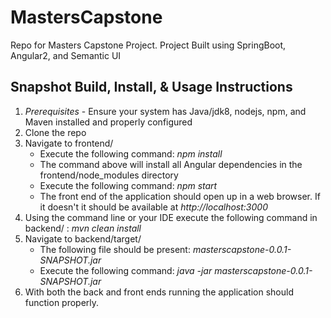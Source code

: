 # MastersCapstone
Repo for Masters Capstone Project.
Project Built using SpringBoot, Angular2, and Semantic UI

## Snapshot Build, Install, & Usage Instructions
1. *Prerequisites* - Ensure your system has Java/jdk8, nodejs, npm, and 
   Maven installed and properly configured   
2. Clone the repo
3. Navigate to frontend/
    * Execute the following command: *npm install*
    * The command above will install all Angular dependencies in 
      the frontend/node_modules directory
    * Execute the following command: *npm start*
    * The front end of the application should open up in a web browser.  If it doesn't it should 
    be available at *http://localhost:3000*
4. Using the command line or your IDE execute the following command
   in backend/ : *mvn clean install*
5. Navigate to backend/target/ 
    * The following file should be present: *masterscapstone-0.0.1-SNAPSHOT.jar*
    * Execute the following command: *java -jar masterscapstone-0.0.1-SNAPSHOT.jar*
6. With both the back and front ends running the application should function properly.
